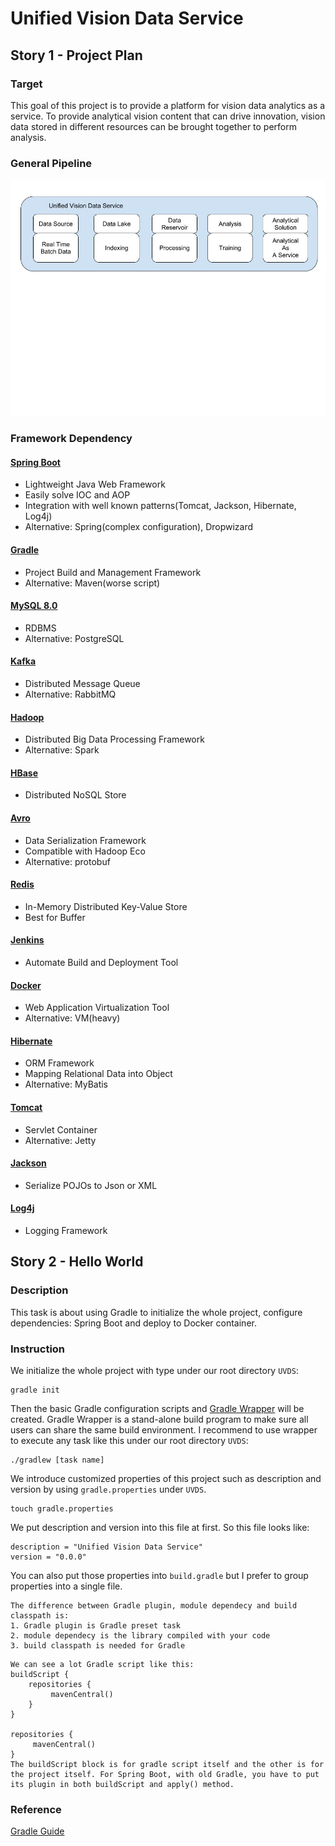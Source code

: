 # Unified Vision Data Service
## Story 1 - Project Plan
### Target
This goal of this project is to provide a platform for vision data analytics as a service.
To provide analytical vision content that can drive innovation, vision data stored in different resources can be brought together to perform analysis.
### General Pipeline
![General Pipeline](docs/img/GeneralPipeline.jpg)

### Framework Dependency
#### [Spring Boot](https://spring.io/guides/gs/spring-boot/)
  - Lightweight Java Web Framework
  - Easily solve IOC and AOP
  - Integration with well known patterns(Tomcat, Jackson, Hibernate, Log4j)
  - Alternative: Spring(complex configuration), Dropwizard

#### [Gradle](https://gradle.org/guides/)
  - Project Build and Management Framework
  - Alternative: Maven(worse script)

#### [MySQL 8.0](https://dev.mysql.com/doc/refman/8.0/en/tutorial.html)
  - RDBMS
  - Alternative: PostgreSQL

#### [Kafka](https://kafka.apache.org/intro)
  - Distributed Message Queue
  - Alternative: RabbitMQ

#### [Hadoop](http://hadoop.apache.org/docs/current/)
  - Distributed Big Data Processing Framework
  - Alternative: Spark

#### [HBase](http://hbase.apache.org/book.html#getting_started)
  - Distributed NoSQL Store

#### [Avro](http://avro.apache.org)
  - Data Serialization Framework
  - Compatible with Hadoop Eco
  - Alternative: protobuf

#### [Redis](https://redis.io)
  - In-Memory Distributed Key-Value Store
  - Best for Buffer

#### [Jenkins](https://jenkins.io)
  - Automate Build and Deployment Tool

#### [Docker](https://www.docker.com)
  - Web Application Virtualization Tool
  - Alternative: VM(heavy)

#### [Hibernate](http://hibernate.org)
  - ORM Framework
  - Mapping Relational Data into Object
  - Alternative: MyBatis

#### [Tomcat](http://tomcat.apache.org)
  - Servlet Container
  - Alternative: Jetty

#### [Jackson](https://github.com/FasterXML/jackson-docs)
  - Serialize POJOs to Json or XML

#### [Log4j](https://logging.apache.org/log4j/2.x/javadoc.html)
  - Logging Framework

## Story 2 - Hello World
### Description
This task is about using Gradle to initialize the whole project, configure dependencies: Spring Boot and deploy to Docker container.

### Instruction
We initialize the whole project with type under our root directory `UVDS`:
```
gradle init
```
Then the basic Gradle configuration scripts and [Gradle Wrapper](https://docs.gradle.org/4.8/userguide/gradle_wrapper.html?_ga=2.128419721.428200427.1533059957-1761894786.1513880699) will be created. Gradle Wrapper is a stand-alone build program to make sure all users can share the same build environment. I recommend to use wrapper to execute any task like this under our root directory `UVDS`:
```
./gradlew [task name]
```
We introduce customized properties of this project such as description and version by using `gradle.properties` under `UVDS`.
```
touch gradle.properties
```
We put description and version into this file at first. So this file looks like:
```
description = "Unified Vision Data Service"
version = "0.0.0"
```
You can also put those properties into `build.gradle` but I prefer to group properties into a single file.

```
The difference between Gradle plugin, module dependecy and build classpath is:
1. Gradle plugin is Gradle preset task
2. module dependecy is the library compiled with your code
3. build classpath is needed for Gradle
```
```
We can see a lot Gradle script like this:
buildScript {
    repositories {
         mavenCentral()
    }
}

repositories {
     mavenCentral()
}
The buildScript block is for gradle script itself and the other is for the project itself. For Spring Boot, with old Gradle, you have to put its plugin in both buildScript and apply() method.
```

### Reference
[Gradle Guide](https://guides.gradle.org/creating-new-gradle-builds/?_ga=2.60313384.428200427.1533059957-1761894786.1513880699)
